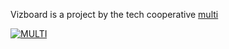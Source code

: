 <p class="has-text-centered mt-5 mb-0 is-size-7 has-text-grey is-italic">
  Vizboard is a project by the tech cooperative
  <a href="https://multi.coop" target="_blank">
    multi
  </a>
</p>

<div class="columns is-multiline is-vcentered is-centered mt-0 mb-6">
  <div class="column is-2 has-text-centered my-0">
    <a class=""
      href="https://multi.coop"
      target="_blank">
      <img
        style="max-height: 45px; width: auto;"
        src="https://raw.githubusercontent.com/multi-coop/vizboard-website-content/main/images/logos/logo-multi-003.png"
        alt="MULTI"
      />
    </a>
  </div>
</div>
